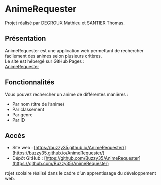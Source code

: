 # AnimeRequester

Projet réalisé par DEGROUX Mathieu et SANTIER Thomas.

## Présentation
AnimeRequester est une application web permettant de rechercher facilement des animes selon plusieurs critères.  
Le site est hébergé sur GitHub Pages :  
[AnimeRequester](https://buzzy35.github.io/AnimeRequester/)

## Fonctionnalités
Vous pouvez rechercher un anime de différentes manières :
- Par nom (titre de l’anime)
- Par classement
- Par genre
- Par ID

## Accès
- Site web : [https://buzzy35.github.io/AnimeRequester/](https://buzzy35.github.io/AnimeRequester/)
- Dépôt GitHub : [https://github.com/Buzzy35/AnimeRequester](https://github.com/Buzzy35/AnimeRequester)

rojet scolaire réalisé dans le cadre d’un apprentissage du développement web.
